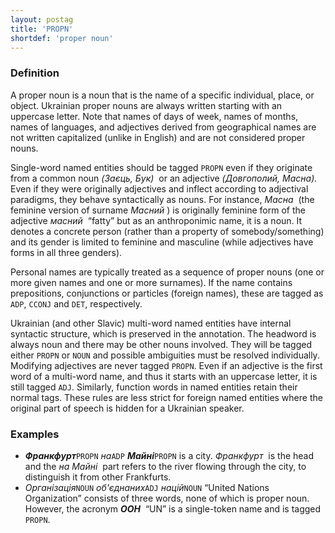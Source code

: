 ```yaml
---
layout: postag
title: 'PROPN'
shortdef: 'proper noun'
---
```


### Definition

A proper noun is a noun that is the name of a specific individual, place, or object. Ukrainian proper nouns are always written starting with an uppercase letter. Note that names of days of week, names of months, names of languages, and adjectives derived from geographical names are not written capitalized (unlike in English) and are not considered proper nouns.

Single-word named entities should be tagged `PROPN` even if they originate from a common noun _(Заєць, Бук)&nbsp;_ or an adjective _(Довгополий, Масна).&nbsp;_ Even if they were originally adjectives and inflect according to adjectival paradigms, they behave syntactically as nouns. For instance, _Масна&nbsp;_ (the feminine version of surname _Масний&nbsp;_) is originally feminine form of the adjective _масний&nbsp;_ “fatty” but as an anthroponimic name, it is a noun. It denotes a concrete person (rather than a property of somebody/something) and its gender is limited to feminine and masculine (while adjectives have forms in all three genders).

Personal names are typically treated as a sequence of proper nouns (one or more given names and one or more surnames). If the name contains prepositions, conjunctions or particles (foreign names), these are tagged as `ADP`, `CCONJ` and `DET`, respectively.

Ukrainian (and other Slavic) multi-word named entities have internal syntactic structure, which is preserved in the annotation. The headword is always noun and there may be other nouns involved. They will be tagged either `PROPN` or `NOUN` and possible ambiguities must be resolved individually. Modifying adjectives are never tagged `PROPN`. Even if an adjective is the first word of a multi-word name, and thus it starts with an uppercase letter, it is still tagged `ADJ`. Similarly, function words in named entities retain their normal tags. These rules are less strict for foreign named entities where the original part of speech is hidden for a Ukrainian speaker.

### Examples

- _<b>Франкфурт</b>_`PROPN` _на_`ADP` _<b>Майні</b>_`PROPN` is a city. _Франкфурт&nbsp;_ is the head and the _на Майні&nbsp;_ part refers to the river flowing through the city, to distinguish it from other Frankfurts.
- _Організація_`NOUN` _об'єднаних_`ADJ` _націй_`NOUN` “United Nations Organization” consists of three words, none of which is proper noun. However, the acronym _<b>ООН</b>&nbsp;_ “UN” is a single-token name and is tagged `PROPN`.
<!-- Interlanguage links updated Út zář 29 20:31:30 CEST 2020 -->
